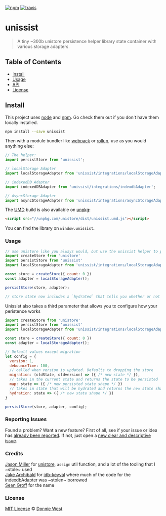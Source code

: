 <a href="https://www.npmjs.org/package/unissist"><img src="https://img.shields.io/npm/v/unissist.svg?style=flat" alt="npm"></a> <a href="https://travis-ci.org/DonnieWest/unissist"><img src="https://api.travis-ci.org/DonnieWest/unissist.svg?branch=master" alt="travis"></a>

# unissist

> A tiny ~300b unistore persistence helper library state container with various storage adapters.

## Table of Contents

- [Install](#install)
- [Usage](#usage)
- [API](#api)
- [License](#license)

## Install

This project uses [node](http://nodejs.org) and [npm](https://npmjs.com). Go check them out if you don't have them locally installed.

```sh
npm install --save unissist
```

Then with a module bundler like [webpack](https://webpack.js.org) or [rollup](http://rollupjs.org), use as you would anything else:

```js
// The helper:
import persistStore from 'unissist';

// localStorage Adapter
import localStorageAdapter from 'unissist/integrations/localStorageAdapter';

// indexedDB Adapter
import indexedDBAdapter from 'unissist/integrations/indexdbAdapter';

// AsyncStorage Adapter
import asyncStorageAdapter from 'unissist/integrations/asyncStorageAdapter';
```

The [UMD](https://github.com/umdjs/umd) build is also available on [unpkg](https://unpkg.com):

```html
<script src="//unpkg.com/unistore/dist/unissist.umd.js"></script>
```

You can find the library on `window.unissist`.

### Usage

```js
// use unistore like you always would, but use the unissist helper to persist state
import createStore from 'unistore'
import persistStore from 'unissist'
import localStorageAdapter from 'unissist/integrations/localStorageAdapter';

const store = createStore({ count: 0 })
const adapter = localStorageAdapter();

persistStore(store, adapter);

// store state now includes a `hydrated` that tells you whether or not the state has been rehydrated from the store
```

Unissist also takes a third parameter that allows you to configure how your peristence works

```js
import createStore from 'unistore'
import persistStore from 'unissist'
import localStorageAdapter from 'unissist/integrations/localStorageAdapter';

const store = createStore({ count: 0 })
const adapter = localStorageAdapter();

// Default values except migration
let config = {
  version: 1,
  debounceTime: 100,
  // called when version is updated. Defaults to dropping the store 
  migration: (oldState, oldversion) => ({ /* new state */ }),
  // takes in the current state and returns the state to be persisted
  map: state => ({ /* new persisted state shape */ })
  // takes in state that will be hydrated and returns the new state shape
  hydration: state => ({ /* new state shape */ })
}

persistStore(store, adapter, config);

```

### Reporting Issues

Found a problem? Want a new feature? First of all, see if your issue or idea has [already been reported](../../issues).
If not, just open a [new clear and descriptive issue](../../issues/new).

### Credits

[Jason Miller](https://github.com/developit) for [unistore](https://github.com/developit/unistore), `assign` util function, and a lot of the tooling that I ~stole~ used
</br>
[Jake Archibald](https://github.com/jakearchibald) for [idb-keyval](https://github.com/jakearchibald/idb-keyval) where much of the code for the indexdbAdapter was ~stolen~ borrowed
</br>
[Sean Groff](https://github.com/seangroff) for the name

### License

[MIT License](https://oss.ninja/mit/donniewest) © [Donnie West](https://donniewest.com)
